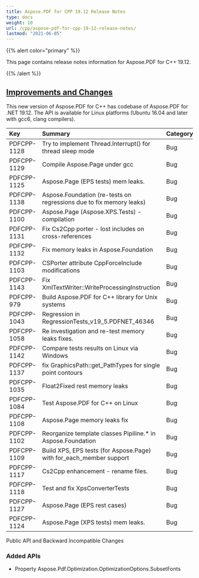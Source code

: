 ```yaml
---
title: Aspose.PDF for CPP 19.12 Release Notes
type: docs
weight: 10
url: /cpp/aspose-pdf-for-cpp-19-12-release-notes/
lastmod: "2021-06-05"
---
```


{{% alert color="primary" %}}

This page contains release notes information for Aspose.PDF for C++ 19.12.

{{% /alert %}}
## <ins>**Improvements and Changes**
This new version of Aspose.PDF for C++ has codebase of Aspose.PDF for .NET 19.12. The API is available for Linux platforms (Ubuntu 16.04 and later with gcc6, clang compilers).



|**Key**|**Summary**|**Category**|
| :- | :- | :- |
|PDFCPP-1128|Try to implement Thread.Interrupt() for thread sleep mode|Bug|
|PDFCPP-1129|Compile Aspose.Page under gcc|Bug|
|PDFCPP-1125|Aspose.Page (EPS tests) mem leaks.|Bug|
|PDFCPP-1138|Aspose.Foundation (re-tests on regressions due to fix memory leaks)|Bug|
|PDFCPP-1100|Aspose.Page (Aspose.XPS.Tests) - compilation|Bug|
|PDFCPP-1131|Fix Cs2Cpp porter - lost includes on cross-references|Bug|
|PDFCPP-1132|Fix memory leaks in Aspose.Foundation|Bug|
|PDFCPP-1103|CSPorter attribute CppForceInclude modifications|Bug|
|PDFCPP-1143|Fix XmlTextWriter::WriteProcessingInstruction|Bug|
|PDFCPP-979|Build Aspose.PDF for C++ library for Unix systems|Bug|
|PDFCPP-1043|Regression in RegressionTests_v19_5.PDFNET_46346|Bug|
|PDFCPP-1058|Re investigation and re-test memory leaks fixes.|Bug|
|PDFCPP-1142|Compare tests results on Linux via Windows|Bug|
|PDFCPP-1137|fix GraphicsPath::get_PathTypes for single point contours|Bug|
|PDFCPP-1035|Float2Fixed rest memory leaks|Bug|
|PDFCPP-1084|Test Aspose.PDF for C++ on Linux|Bug|
|PDFCPP-1108|Aspose.Page memory leaks fix|Bug|
|PDFCPP-1102|Reorganize template classes Pipiline.* in Aspose.Foundation|Bug|
|PDFCPP-1109|Build XPS, EPS tests (for Aspose.Page) with for_each_member support|Bug|
|PDFCPP-1117|Cs2Cpp enhancement - rename files.|Bug|
|PDFCPP-1118|Test and fix XpsConverterTests|Bug|
|PDFCPP-1127|Aspose.Page (EPS rest cases)|Bug|
|PDFCPP-1124|Aspose.Page (XPS tests) mem leaks.|Bug|

Public API and Backward Incompatible Changes
### **Added APIs**
- Property Aspose.Pdf.Optimization.OptimizationOptions.SubsetFonts
